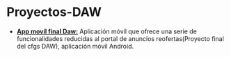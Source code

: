 # Proyectos-DAW

- [**App movil final Daw:**](https://github.com/lugman/Proyectos-DAW/tree/main/Aplicacion-movil-proyecto-final-daw) Aplicación móvil que ofrece una serie de funcionalidades reducidas al portal de anuncios reofertas(Proyecto final del cfgs DAW), aplicación móvil Android. 

